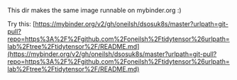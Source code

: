 This dir makes the same image runnable on mybinder.org :)

Try this: [https://mybinder.org/v2/gh/oneilsh/dsosuk8s/master?urlpath=git-pull?repo=https%3A%2F%2Fgithub.com%2Foneilsh%2Ftidytensor%26urlpath=lab%2Ftree%2Ftidytensor%2F/README.md](https://mybinder.org/v2/gh/oneilsh/dsosuk8s/master?urlpath=git-pull?repo=https%3A%2F%2Fgithub.com%2Foneilsh%2Ftidytensor%26urlpath=lab%2Ftree%2Ftidytensor%2F/README.md)
